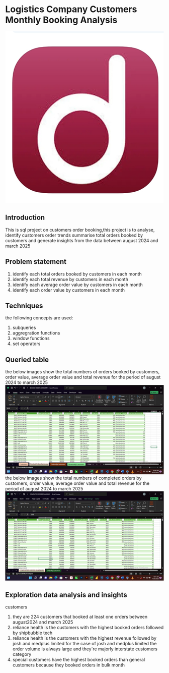 # Logistics Company Customers Monthly Booking Analysis
![](dellymanlogo.jpg)
## Introduction
This is sql project on customers order booking,this project is to analyse, identify customers order trends
summarise total orders booked by customers and generate insights from the data between august 2024 and march 2025

## Problem statement
1. identify each total orders booked by customers in each month
2. identify each total revenue by customers in each month
3. identify each average order value by customers in each month
4. identify each order value by customers in each month 

## Techniques
the following concepts are used:
1. subqueries
2. aggregration functions
3. window functions
4. set operators

## Queried table
the below images show the total numbers of orders booked by customers, order value, average order value and total revenue
for the period of august 2024 to march 2025 
![](bookedorders.png)
the below images show the total numbers of completed orders by customers, order value, average order value and total revenue
for the period of august 2024 to march 2025 
![](completedorders.png)

## Exploration data analysis and insights
customers
1. they are 224 customers that booked at least one orders between august2024 and march 2025
2. reliance health is the customers with the highest booked orders followed by shipbubble tech
3. reliance health is the customers with the highest revenue followed by josh and medplus limited
   for the case of josh and medplus limited the order volume is always large and they`re majorly interstate
customers category
1. special customers have the highest booked orders than general customers because they booked orders in bulk
month 



   
